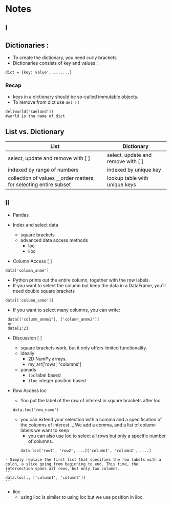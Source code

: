 # Notes
## I
## Dictionaries :
 - To create the dictionary, you need curly brackets.
 - Dictionaries consists of key and values :
 ```
 dict = {key:'value', .......}
 ```
 
 
### Recap
 - keys in a dictionary should be so-called immutable objects.
 - To remove from dict use `del []`
 ```
 del(world['saeland'])
 #world is the name of dict
 ```
 ## List vs. Dictionary
 
|List                                                                  |Dictionary               |
|-------------------------------------------------|-------------------------                     |
|select, update and remove with [ ]                |      select, update and remove with [ ]       |
|indexed by range of numbers                      |indexed by unique key                         |
|collection of values __order matters, for selecting entire subset |lookup table with unique keys|


## II
- Pandas
 - Index and select data
   - square brackets
   - advanced data access methods
     - loc
     - iloc
     
 - Column Access [ ]
 ```
 data['column_anme']
 ```
  - Python prints out the entire column, together with the row labels. 
  - If you want to select the column but keep the data in a DataFrame, you'll need double square brackets
  ```
  data[['column_anme']]
  ```
  - If you want to select many columns, you can write:
  ```
   data[['column_anme1'], ['column_anme2']]
   or
   date[1:2]
   ```
   - Discussion [ ]
     - square brackets work, but it only offers limited functionality.
     - ideally
       - 2D NumPy arrays.
       - my_arr['rows', 'columns']
     - panads
       - `loc` label based
       - `iloc` integer position based
       
   - Row Access loc
     - You put the label of the row of interest in square brackets after loc
     ```
     data.loc('row_name')
     ```
     - you can extend your selection with a comma and a specification of the columns of interest.
       _ We add a comma, and a list of column labels we want to keep
       - you can also use loc to select all rows but only a specific number of columns.
       ```
       data.loc['row1', 'row2', ...]['column1', 'column2', ....]
       ```
    - Simply replace the first list that specifies the row labels with a colon, a slice going from beginning to end. This time, the intersection spans all rows, but only two columns.
    ```
    data.loc[:, ['column1', 'column2']]
    ```
  - iloc
    - using iloc is similer to using loc but we use position in iloc.
